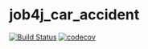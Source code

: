 # job4j_car_accident 
[![Build Status](https://app.travis-ci.com/Jazzik42/job4j_car_accident.svg?branch=master)](https://app.travis-ci.com/Jazzik42/job4j_car_accident)
[![codecov](https://codecov.io/gh/Jazzik42/job4j_car_accident/branch/master/graph/badge.svg?token=IK4YY07Q8R)](https://codecov.io/gh/Jazzik42/job4j_car_accident)